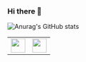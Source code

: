 ### Hi there 👋

<!--
**tomy807/tomy807** is a ✨ _special_ ✨ repository because its `README.md` (this file) appears on your GitHub profile.

Here are some ideas to get you started:

- 🔭 I’m currently working on ...
- 🌱 I’m currently learning ...
- 👯 I’m looking to collaborate on ...
- 🤔 I’m looking for help with ...
- 💬 Ask me about ...
- 📫 How to reach me: ...
- 😄 Pronouns: ...
- ⚡ Fun fact: ...
-->
![Anurag's GitHub stats](https://github-readme-stats.vercel.app/api?username=tomy807&show_icons=true&theme=radical)
<!-- 
<img height="32" width="32" src="https://cdn.simpleicons.org/c++"/>
<img height="32" width="32" src="https://cdn.simpleicons.org/python"/> -->
<table>
  <tr>
    <td><img alt="" src="https://cdn.simpleicons.org/c++" height="32" width="32"/></td>
    <td><img alt="" src="https://cdn.simpleicons.org/python" height="32" width="32" /></td>
  <tr>
</table>
